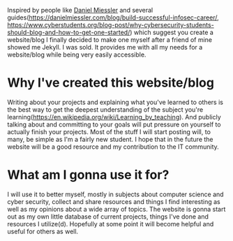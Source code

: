 Inspired by people like [Daniel Miessler](https://danielmiessler.com/) and several guides(<https://danielmiessler.com/blog/build-successful-infosec-career/>, <https://www.cyberstudents.org/blog-post/why-cybersecurity-students-should-blog-and-how-to-get-one-started/>) which suggest you create a website/blog I finally decided to make one myself after a friend of mine showed me Jekyll. I was sold. It provides me with all my needs for a website/blog while being very easily accessible.


Why I've created this website/blog
======
Writing about your projects and explaining what you've learned to others is the best way to get the deepest understanding of the subject you're learning(<https://en.wikipedia.org/wiki/Learning_by_teaching>). And publicly talking about and committing to your goals will put pressure on yourself to actually finish your projects.
Most of the stuff I will start posting will, to many, be simple as I'm a fairly new student. I hope that in the future the website will be a good resource and my contribution to the IT community.


What am I gonna use it for?
======
I will use it to better myself, mostly in subjects about computer science and cyber security, collect and share resources and things I find interesting as well as my opinions about a wide array of topics. The website is gonna start out as my own little database of current projects, things I've done and resources I utilize(d).
Hopefully at some point it will become helpful and useful for others as well.
